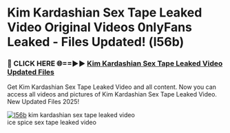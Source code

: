 # Kim Kardashian Sex Tape Leaked Video Original Videos 0nlyFans Leaked - Files Updated! (l56b)

<h3>🔴 CLICK HERE 🌐==►► <a href="https://tinyurl.com/3hn5wdd3" rel="nofollow">Kim Kardashian Sex Tape Leaked Video Updated Files</a></h3>

Get Kim Kardashian Sex Tape Leaked Video and all content. Now you can access all videos and pictures of Kim Kardashian Sex Tape Leaked Video. New Updated Files 2025!

[![l56b](https://i.imgur.com/4HnBqBT.gif)](https://tinyurl.com/3hn5wdd3)
kim kardashian sex tape leaked video<br>
ice spice sex tape leaked video